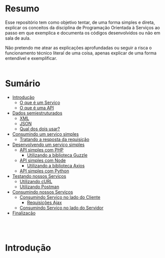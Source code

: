 # Resumo

Esse repositório tem como objetivo tentar, de uma forma simples e direta, explicar os conceitos da disciplina de Programação Orientada à Serviços ao passo em que exemplica e documenta os códigos desenvolvidos ou não em sala de aula.

Não pretendo me atear as explicações aprofundadas ou seguir a risca o funcionamento técnico literal de uma coisa, apenas explicar de uma forma entendível e exemplificar.
<br/><br/>

# Sumário

- [Introdução](#introdução)
    - [O que é um Serviço](#o-que-é-um-serviço)
    - [O que é uma API](#o-que-é-uma-api)
- [Dados semiestruturados](#dados-semiestruturados)
    - [XML](#xml)
    - [JSON](#json)
    - [Qual dos dois usar?](#qual-dos-dois-usar)
- [Consumindo um serviço simples](#consumindo-um-serviço-simples)
    - [Tratando a resposta da requisição](#tratando-a-resposta-da-requisição)
- [Desenvolvendo um serviço simples](#desenvolvendo-um-serviço-simples)
    - [API simples com PHP](#api-simples-com-php)
      - [Utilizando a biblioteca Guzzle](#utilizando-a-biblioteca-guzzle)
    - [API simples com Node](#api-simples-com-node)
      - [Utilizando a biblioteca Axios](#utilizando-a-biblioteca-axios)
    - [API simples com Python](#api-simples-com-python)
- [Testando nossos Serviços](#testando-nossos-serviços)
    - [Utilizando cURL](#utilizando-curl)
    - [Utilizando Postman]($utilizando-postman)
- [Consumindo nossos Serviços](#consumindo-nossos-serviços)
    - [Consumindo Serviço no lado do Cliente](#consumindo-serviço-no-lado-do-cliente)
      - [Requisições Ajax](#ajax)
    - [Consumindo Serviço no lado do Servidor](#consumindo-serviço-no-lado-do-servidor)
- [Finalização](#finalização)
 
<br/><br/>

# Introdução